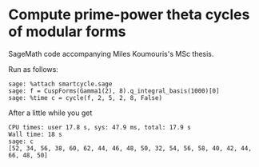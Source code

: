 # Compute prime-power theta cycles of modular forms
SageMath code accompanying Miles Koumouris's MSc thesis.

Run as follows:
```
sage: %attach smartcycle.sage
sage: f = CuspForms(Gamma1(2), 8).q_integral_basis(1000)[0]
sage: %time c = cycle(f, 2, 5, 2, 8, False)
```
After a little while you get
```
CPU times: user 17.8 s, sys: 47.9 ms, total: 17.9 s
Wall time: 18 s
sage: c
[52, 34, 56, 38, 60, 62, 44, 46, 48, 50, 32, 54, 56, 58, 40, 42, 44, 66, 48, 50]
```
